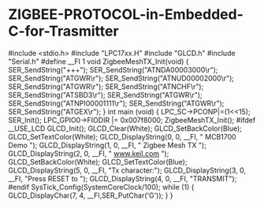 # ZIGBEE-PROTOCOL-in-Embedded-C-for-Trasmitter
#include <stdio.h>
#include "LPC17xx.H" 
#include "GLCD.h"
#include "Serial.h"
#define __FI 1 
void ZigbeeMeshTX_Init(void)
{
SER_SendString("+++"); 
SER_SendString("ATNDA00003000\r"); 
SER_SendString("ATGWR\r"); 
SER_SendString("ATNUD00002000\r"); 
SER_SendString("ATGWR\r"); 
SER_SendString("ATNCHF\r"); 
SER_SendString("ATSBD3\r"); 
SER_SendString("ATGWR\r"); 
SER_SendString("ATNPI00001111\r"); 
SER_SendString("ATGWR\r"); 
SER_SendString("ATGEX\r"); 
}
int main (void) {
LPC_SC->PCONP|=(1<<15);
SER_Init(); 
LPC_GPIO0->FIODIR |= 0x007f8000;
ZigbeeMeshTX_Init();
#ifdef __USE_LCD
GLCD_Init(); 
GLCD_Clear(White); 
GLCD_SetBackColor(Blue);
GLCD_SetTextColor(White);
GLCD_DisplayString(0, 0, __FI, " MCB1700 Demo ");
GLCD_DisplayString(1, 0, __FI, " Zigbee Mesh TX ");
GLCD_DisplayString(2, 0, __FI, " www.keil.com ");
GLCD_SetBackColor(White);
GLCD_SetTextColor(Blue);
GLCD_DisplayString(5, 0, __FI, "Tx character:");
GLCD_DisplayString(3, 0, __FI, "Press RESET to ");
GLCD_DisplayString(4, 0, __FI, "TRANSMIT");
#endif
SysTick_Config(SystemCoreClock/100); 
while (1)
{ 
GLCD_DisplayChar(7, 4, __FI,SER_PutChar('G'));
}
}

